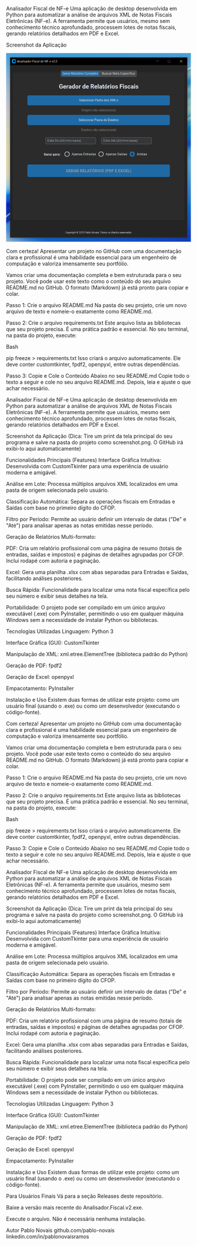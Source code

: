 Analisador Fiscal de NF-e
Uma aplicação de desktop desenvolvida em Python para automatizar a análise de arquivos XML de Notas Fiscais Eletrônicas (NF-e). A ferramenta permite que usuários, mesmo sem conhecimento técnico aprofundado, processem lotes de notas fiscais, gerando relatórios detalhados em PDF e Excel.

Screenshot da Aplicação

![iamgem da tela principal da aplicacao](screenshot.png)

Com certeza! Apresentar um projeto no GitHub com uma documentação clara e profissional é uma habilidade essencial para um engenheiro de computação e valoriza imensamente seu portfólio.

Vamos criar uma documentação completa e bem estruturada para o seu projeto. Você pode usar este texto como o conteúdo do seu arquivo README.md no GitHub. O formato (Markdown) já está pronto para copiar e colar.

Passo 1: Crie o arquivo README.md
Na pasta do seu projeto, crie um novo arquivo de texto e nomeie-o exatamente como README.md.

Passo 2: Crie o arquivo requirements.txt
Este arquivo lista as bibliotecas que seu projeto precisa. É uma prática padrão e essencial. No seu terminal, na pasta do projeto, execute:

Bash

pip freeze > requirements.txt
Isso criará o arquivo automaticamente. Ele deve conter customtkinter, fpdf2, openpyxl, entre outras dependências.

Passo 3: Copie e Cole o Conteúdo Abaixo no seu README.md
Copie todo o texto a seguir e cole no seu arquivo README.md. Depois, leia e ajuste o que achar necessário.

Analisador Fiscal de NF-e
Uma aplicação de desktop desenvolvida em Python para automatizar a análise de arquivos XML de Notas Fiscais Eletrônicas (NF-e). A ferramenta permite que usuários, mesmo sem conhecimento técnico aprofundado, processem lotes de notas fiscais, gerando relatórios detalhados em PDF e Excel.

Screenshot da Aplicação
(Dica: Tire um print da tela principal do seu programa e salve na pasta do projeto como screenshot.png. O GitHub irá exibi-lo aqui automaticamente)

Funcionalidades Principais (Features)
Interface Gráfica Intuitiva: Desenvolvida com CustomTkinter para uma experiência de usuário moderna e amigável.

Análise em Lote: Processa múltiplos arquivos XML localizados em uma pasta de origem selecionada pelo usuário.

Classificação Automática: Separa as operações fiscais em Entradas e Saídas com base no primeiro dígito do CFOP.

Filtro por Período: Permite ao usuário definir um intervalo de datas ("De" e "Até") para analisar apenas as notas emitidas nesse período.

Geração de Relatórios Multi-formato:

PDF: Cria um relatório profissional com uma página de resumo (totais de entradas, saídas e impostos) e páginas de detalhes agrupadas por CFOP. Inclui rodapé com autoria e paginação.

Excel: Gera uma planilha .xlsx com abas separadas para Entradas e Saídas, facilitando análises posteriores.

Busca Rápida: Funcionalidade para localizar uma nota fiscal específica pelo seu número e exibir seus detalhes na tela.

Portabilidade: O projeto pode ser compilado em um único arquivo executável (.exe) com PyInstaller, permitindo o uso em qualquer máquina Windows sem a necessidade de instalar Python ou bibliotecas.

Tecnologias Utilizadas
Linguagem: Python 3

Interface Gráfica (GUI): CustomTkinter

Manipulação de XML: xml.etree.ElementTree (biblioteca padrão do Python)

Geração de PDF: fpdf2

Geração de Excel: openpyxl

Empacotamento: PyInstaller

Instalação e Uso
Existem duas formas de utilizar este projeto: como um usuário final (usando o .exe) ou como um desenvolvedor (executando o código-fonte).

Com certeza! Apresentar um projeto no GitHub com uma documentação clara e profissional é uma habilidade essencial para um engenheiro de computação e valoriza imensamente seu portfólio.

Vamos criar uma documentação completa e bem estruturada para o seu projeto. Você pode usar este texto como o conteúdo do seu arquivo README.md no GitHub. O formato (Markdown) já está pronto para copiar e colar.

Passo 1: Crie o arquivo README.md
Na pasta do seu projeto, crie um novo arquivo de texto e nomeie-o exatamente como README.md.

Passo 2: Crie o arquivo requirements.txt
Este arquivo lista as bibliotecas que seu projeto precisa. É uma prática padrão e essencial. No seu terminal, na pasta do projeto, execute:

Bash

pip freeze > requirements.txt
Isso criará o arquivo automaticamente. Ele deve conter customtkinter, fpdf2, openpyxl, entre outras dependências.

Passo 3: Copie e Cole o Conteúdo Abaixo no seu README.md
Copie todo o texto a seguir e cole no seu arquivo README.md. Depois, leia e ajuste o que achar necessário.

Analisador Fiscal de NF-e
Uma aplicação de desktop desenvolvida em Python para automatizar a análise de arquivos XML de Notas Fiscais Eletrônicas (NF-e). A ferramenta permite que usuários, mesmo sem conhecimento técnico aprofundado, processem lotes de notas fiscais, gerando relatórios detalhados em PDF e Excel.

Screenshot da Aplicação
(Dica: Tire um print da tela principal do seu programa e salve na pasta do projeto como screenshot.png. O GitHub irá exibi-lo aqui automaticamente)

Funcionalidades Principais (Features)
Interface Gráfica Intuitiva: Desenvolvida com CustomTkinter para uma experiência de usuário moderna e amigável.

Análise em Lote: Processa múltiplos arquivos XML localizados em uma pasta de origem selecionada pelo usuário.

Classificação Automática: Separa as operações fiscais em Entradas e Saídas com base no primeiro dígito do CFOP.

Filtro por Período: Permite ao usuário definir um intervalo de datas ("De" e "Até") para analisar apenas as notas emitidas nesse período.

Geração de Relatórios Multi-formato:

PDF: Cria um relatório profissional com uma página de resumo (totais de entradas, saídas e impostos) e páginas de detalhes agrupadas por CFOP. Inclui rodapé com autoria e paginação.

Excel: Gera uma planilha .xlsx com abas separadas para Entradas e Saídas, facilitando análises posteriores.

Busca Rápida: Funcionalidade para localizar uma nota fiscal específica pelo seu número e exibir seus detalhes na tela.

Portabilidade: O projeto pode ser compilado em um único arquivo executável (.exe) com PyInstaller, permitindo o uso em qualquer máquina Windows sem a necessidade de instalar Python ou bibliotecas.

Tecnologias Utilizadas
Linguagem: Python 3

Interface Gráfica (GUI): CustomTkinter

Manipulação de XML: xml.etree.ElementTree (biblioteca padrão do Python)

Geração de PDF: fpdf2

Geração de Excel: openpyxl

Empacotamento: PyInstaller

Instalação e Uso
Existem duas formas de utilizar este projeto: como um usuário final (usando o .exe) ou como um desenvolvedor (executando o código-fonte).

Para Usuários Finais
Vá para a seção Releases deste repositório.

Baixe a versão mais recente do Analisador.Fiscal.v2.exe.

Execute o arquivo. Não é necessária nenhuma instalação.

Autor
Pablo Novais
github.com/pablo-novais
linkedin.com/in/pablonovaisramos
